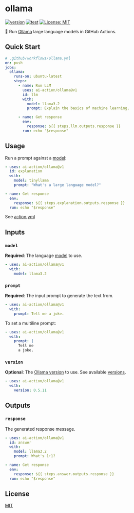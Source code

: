 # ollama

[![version](https://badgen.net/github/release/ai-action/ollama)](https://github.com/ai-action/ollama/releases)
[![test](https://github.com/ai-action/ollama/actions/workflows/test.yml/badge.svg)](https://github.com/ai-action/ollama/actions/workflows/test.yml)
[![License: MIT](https://img.shields.io/badge/License-MIT-blue.svg)](https://opensource.org/licenses/MIT)

🦙 Run [Ollama](https://ollama.com/) large language models in GitHub Actions.

## Quick Start

```yaml
# .github/workflows/ollama.yml
on: push
jobs:
  ollama:
    runs-on: ubuntu-latest
    steps:
      - name: Run LLM
        uses: ai-action/ollama@v1
        id: llm
        with:
          model: llama3.2
          prompt: Explain the basics of machine learning.

      - name: Get response
        env:
          response: ${{ steps.llm.outputs.response }}
        run: echo "$response"
```

## Usage

Run a prompt against a [model](https://ollama.com/library):

```yaml
- uses: ai-action/ollama@v1
  id: explanation
  with:
    model: tinyllama
    prompt: "What's a large language model?"

- name: Get response
  env:
    response: ${{ steps.explanation.outputs.response }}
  run: echo "$response"
```

See [action.yml](action.yml)

## Inputs

### `model`

**Required**: The language [model](https://ollama.com/library) to use.

```yaml
- uses: ai-action/ollama@v1
  with:
    model: llama3.2
```

### `prompt`

**Required**: The input prompt to generate the text from.

```yaml
- uses: ai-action/ollama@v1
  with:
    prompt: Tell me a joke.
```

To set a multiline prompt:

```yaml
- uses: ai-action/ollama@v1
  with:
    prompt: |
      Tell me
      a joke.
```

### `version`

**Optional**: The [Ollama version](https://github.com/ai-action/setup-ollama#version) to use. See available [versions](https://github.com/ollama/ollama/releases).

```yaml
- uses: ai-action/ollama@v1
  with:
    version: 0.5.11
```

## Outputs

### `response`

The generated response message.

```yaml
- uses: ai-action/ollama@v1
  id: answer
  with:
    model: llama3.2
    prompt: What's 1+1?

- name: Get response
  env:
    response: ${{ steps.answer.outputs.response }}
  run: echo "$response"
```

## License

[MIT](LICENSE)
